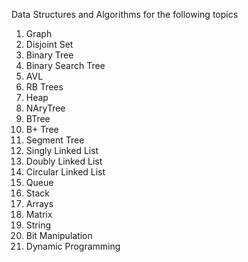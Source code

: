 Data Structures and Algorithms for the following topics
1. Graph
2. Disjoint Set
3. Binary Tree
4. Binary Search Tree
5. AVL
6. RB Trees
7. Heap
8. NAryTree
9. BTree
10. B+ Tree
11. Segment Tree
12. Singly Linked List
13. Doubly Linked List
14. Circular Linked List
15. Queue
16. Stack
17. Arrays
18. Matrix
19. String
20. Bit Manipulation
21. Dynamic Programming
